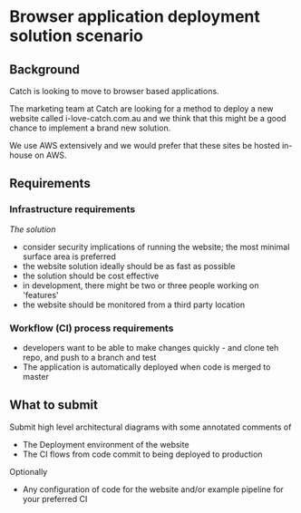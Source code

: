 # Browser application deployment solution scenario

## Background

Catch is looking to move to browser based applications.

The marketing team at Catch are looking for a method to deploy a new website called i-love-catch.com.au and we think that this might be a good chance to implement a brand new solution.

We use AWS extensively and we would prefer that these sites be hosted in-house on AWS.

## Requirements

### Infrastructure requirements 

*The solution*

* consider security implications of running the website; the most minimal surface area is preferred
* the website solution ideally should be as fast as possible 
* the solution should be cost effective 
* in development, there might be two or three people working on 'features'
* the website should be monitored from a third party location  

### Workflow (CI) process requirements 

* developers want to be able to make changes quickly - and clone teh repo, and push to a branch and test 
* The application is automatically deployed when code is merged to master



## What to submit

Submit high level architectural diagrams with some annotated comments of

* The Deployment environment of the website
* The CI flows from code commit to being deployed to production

Optionally

* Any configuration of code for the website and/or example pipeline for your preferred CI
